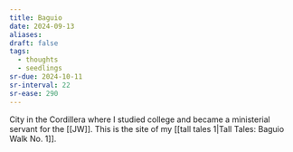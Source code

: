 ```yaml
---
title: Baguio
date: 2024-09-13
aliases: 
draft: false
tags:
  - thoughts
  - seedlings
sr-due: 2024-10-11
sr-interval: 22
sr-ease: 290
---
```

City in the Cordillera where I studied college and became a ministerial servant for the [[JW]]. This is the site of my [[tall tales 1|Tall Tales: Baguio Walk No. 1]].